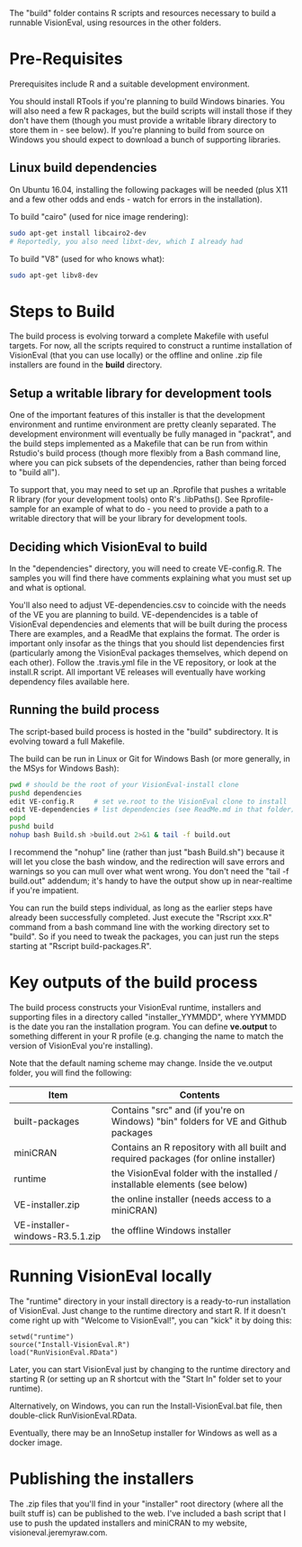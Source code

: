 The "build" folder contains R scripts and resources necessary to build a runnable
VisionEval, using resources in the other folders.

# Pre-Requisites

Prerequisites include R and a suitable development environment.

You should install RTools if you're planning to build Windows binaries.  You will also
need a few R packages, but the build scripts will install those if they don't have them
(though you must provide a writable library directory to store them in - see below).  If
you're planning to build from source on Windows you should expect to download a bunch of
supporting libraries.

## Linux build dependencies

On Ubuntu 16.04, installing the following packages will be needed (plus X11 and a few
other odds and ends - watch for errors in the installation).

To build "cairo" (used for nice image rendering):

```bash
sudo apt-get install libcairo2-dev
# Reportedly, you also need libxt-dev, which I already had
```

To build "V8" (used for who knows what):

```bash
sudo apt-get libv8-dev
```

# Steps to Build

The build process is evolving torward a complete Makefile with useful targets.  For now,
all the scripts required to construct a runtime installation of VisionEval (that you can
use locally) or the offline and online .zip file installers are found in the **build**
directory.

## Setup a writable library for development tools

One of the important features of this installer is that the development environment and
runtime environment are pretty cleanly separated.  The development environment will
eventually be fully managed in "packrat", and the build steps implemented as a Makefile
that can be run from within Rstudio's build process (though more flexibly from a Bash
command line, where you can pick subsets of the dependencies, rather than being forced to
"build all").

To support that, you may need to set up an .Rprofile that pushes a writable R library (for
your development tools) onto R's .libPaths().  See Rprofile-sample for an example of what
to do - you need to provide a path to a writable directory that will be your library for
development tools.

## Deciding which VisionEval to build

In the "dependencies" directory, you will need to create VE-config.R.  The samples you
will find there have comments explaining what you must set up and what is optional.

You'll also need to adjust VE-dependencies.csv to coincide with the needs of the VE you
are planning to build.  VE-dependencides is a table of VisionEval dependencies and
elements that will be built during the process There are examples, and a ReadMe that
explains the format.  The order is important only insofar as the things that you should
list dependencies first (particularly among the VisionEval packages themselves, which
depend on each other).  Follow the .travis.yml file in the VE repository, or look at the
install.R script.  All important VE releases will eventually have working dependency files
available here.

## Running the build process

The script-based build process is hosted in the "build" subdirectory.  It is evolving
toward a full Makefile.

The build can be run in Linux or Git for Windows Bash (or more generally, in the MSys for
Windows Bash):

```bash
pwd # should be the root of your VisionEval-install clone
pushd dependencies
edit VE-config.R     # set ve.root to the VisionEval clone to install
edit VE-dependencies # list dependencies (see ReadMe.md in that folder)
popd
pushd build
nohup bash Build.sh >build.out 2>&1 & tail -f build.out
```

I recommend the "nohup" line (rather than just "bash Build.sh") because it will
let you close the bash window, and the redirection will save errors and warnings so you
can mull over what went wrong.  You don't need the "tail -f build.out" addendum; it's
handy to have the output show up in near-realtime if you're impatient.

You can run the build steps individual, as long as the earlier steps have already been
successfully completed.  Just execute the "Rscript xxx.R" command from a bash command line
with the working directory set to "build".  So if you need to tweak the packages, you
can just run the steps starting at "Rscript build-packages.R".

# Key outputs of the build process

The build process constructs your VisionEval runtime, installers and supporting files in a
directory called "installer_YYMMDD", where YYMMDD is the date you ran the installation
program.  You can define **ve.output** to something different in your R profile (e.g. changing
the name to match the version of VisionEval you're installing).

Note that the default naming scheme may change.  Inside the ve.output folder, you will
find the following:

Item | Contents
--------- | --------
built-packages | Contains "src" and (if you're on Windows) "bin" folders for VE and Github packages
miniCRAN | Contains an R repository with all built and required packages (for online installer)
runtime | the VisionEval folder with the installed / installable elements (see below)
VE-installer.zip | the online installer (needs access to a miniCRAN)
VE-installer-windows-R3.5.1.zip | the offline Windows installer

# Running VisionEval locally

The "runtime" directory in your install directory is a ready-to-run installation of
VisionEval.  Just change to the runtime directory and start R.  If it doesn't come
right up with "Welcome to VisionEval!", you can "kick" it by doing this:

    setwd("runtime")
    source("Install-VisionEval.R")
    load("RunVisionEval.RData")

Later, you can start VisionEval just by changing to the runtime directory and
starting R (or setting up an R shortcut with the "Start In" folder set to your runtime).

Alternatively, on Windows, you can run the Install-VisionEval.bat file, then double-click
RunVisionEval.RData.

Eventually, there may be an InnoSetup installer for Windows as well as a docker image.

# Publishing the installers

The .zip files that you'll find in your "installer" root directory (where all the
built stuff is) can be published to the web.  I've included a bash script that I use
to push the updated installers and miniCRAN to my website, visioneval.jeremyraw.com.
